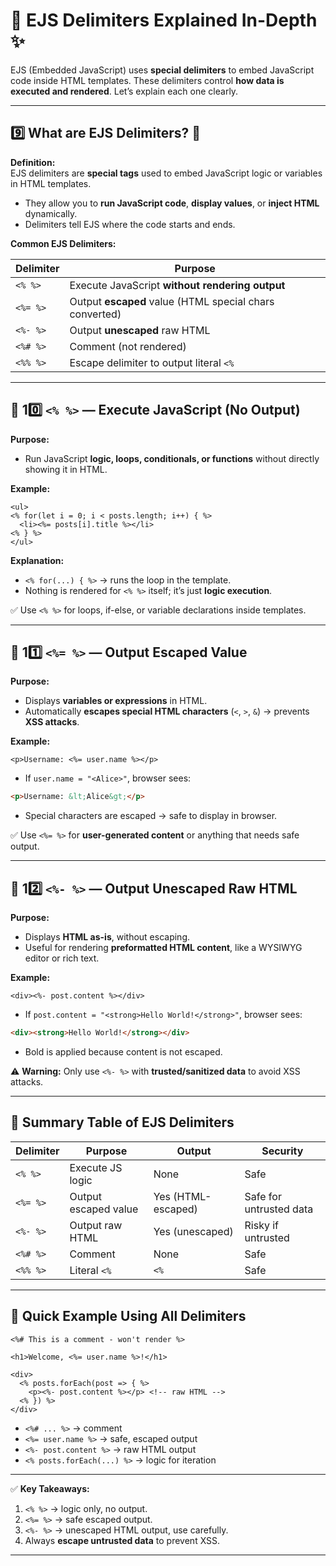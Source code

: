
# 🧩 EJS Delimiters Explained In-Depth ✨  

EJS (Embedded JavaScript) uses **special delimiters** to embed JavaScript code inside HTML templates. These delimiters control **how data is executed and rendered**. Let’s explain each one clearly.  

---

## 9️⃣ What are **EJS Delimiters**? 📝  

**Definition:**  
EJS delimiters are **special tags** used to embed JavaScript logic or variables in HTML templates.  

- They allow you to **run JavaScript code**, **display values**, or **inject HTML** dynamically.  
- Delimiters tell EJS where the code starts and ends.  

**Common EJS Delimiters:**

| Delimiter | Purpose |
|-----------|---------|
| `<% %>`   | Execute JavaScript **without rendering output** |
| `<%= %>`  | Output **escaped** value (HTML special chars converted) |
| `<%- %>`  | Output **unescaped** raw HTML |
| `<%# %>`  | Comment (not rendered) |
| `<%% %>`  | Escape delimiter to output literal `<%` |

---

## 🔹 10️⃣ `<% %>` — Execute JavaScript (No Output)

**Purpose:**  
- Run JavaScript **logic, loops, conditionals, or functions** without directly showing it in HTML.  

**Example:**
```ejs
<ul>
<% for(let i = 0; i < posts.length; i++) { %>
  <li><%= posts[i].title %></li>
<% } %>
</ul>
```

**Explanation:**
- `<% for(...) { %>` → runs the loop in the template.  
- Nothing is rendered for `<% %>` itself; it’s just **logic execution**.  

✅ Use `<% %>` for loops, if-else, or variable declarations inside templates.  

---

## 🔹 11️⃣ `<%= %>` — Output Escaped Value

**Purpose:**  
- Displays **variables or expressions** in HTML.  
- Automatically **escapes special HTML characters** (`<`, `>`, `&`) → prevents **XSS attacks**.  

**Example:**
```ejs
<p>Username: <%= user.name %></p>
```

- If `user.name = "<Alice>"`, browser sees:
```html
<p>Username: &lt;Alice&gt;</p>
```
- Special characters are escaped → safe to display in browser.

✅ Use `<%= %>` for **user-generated content** or anything that needs safe output.  

---

## 🔹 12️⃣ `<%- %>` — Output Unescaped Raw HTML

**Purpose:**  
- Displays **HTML as-is**, without escaping.  
- Useful for rendering **preformatted HTML content**, like a WYSIWYG editor or rich text.  

**Example:**
```ejs
<div><%- post.content %></div>
```

- If `post.content = "<strong>Hello World!</strong>"`, browser sees:
```html
<div><strong>Hello World!</strong></div>
```
- Bold is applied because content is not escaped.

⚠️ **Warning:** Only use `<%- %>` with **trusted/sanitized data** to avoid XSS attacks.  

---

## 🔹 Summary Table of EJS Delimiters

| Delimiter | Purpose | Output | Security |
|-----------|---------|--------|---------|
| `<% %>`  | Execute JS logic | None | Safe |
| `<%= %>` | Output escaped value | Yes (HTML-escaped) | Safe for untrusted data |
| `<%- %>` | Output raw HTML | Yes (unescaped) | Risky if untrusted |
| `<%# %>` | Comment | None | Safe |
| `<%% %>` | Literal `<%` | `<%` | Safe |

---

## 🔹 Quick Example Using All Delimiters
```ejs
<%# This is a comment - won't render %>

<h1>Welcome, <%= user.name %>!</h1>

<div>
  <% posts.forEach(post => { %>
    <p><%- post.content %></p> <!-- raw HTML -->
  <% }) %>
</div>
```

- `<%# ... %>` → comment  
- `<%= user.name %>` → safe, escaped output  
- `<%- post.content %>` → raw HTML output  
- `<% posts.forEach(...) %>` → logic for iteration  

---

✅ **Key Takeaways:**
1. `<% %>` → logic only, no output.  
2. `<%= %>` → safe escaped output.  
3. `<%- %>` → unescaped HTML output, use carefully.  
4. Always **escape untrusted data** to prevent XSS.  

---